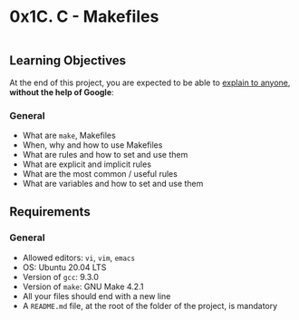 <h1 class="gap">0x1C. C - Makefiles</h1>

<img src="https://s3.amazonaws.com/intranet-projects-files/holbertonschool-low_level_programming/273/giphy-2.gif" alt="" style="">

<h2>Learning Objectives</h2>
<p>At the end of this project, you are expected to be able to <a href="/rltoken/TLlv9-qHJmXlUDbraWBW-g" title="explain to anyone" target="_blank">explain to anyone</a>, <strong>without the help of Google</strong>:</p>

<h3>General</h3>
<ul>
<li>What are <code>make</code>, Makefiles</li>
<li>When, why and how to use Makefiles</li>
<li>What are rules and how to set and use them</li>
<li>What are explicit and implicit rules</li>
<li>What are the most common / useful rules</li>
<li>What are variables and how to set and use them</li>
</ul>

<h2>Requirements</h2>
<h3>General</h3>

<ul>
<li>Allowed editors: <code>vi</code>, <code>vim</code>, <code>emacs</code></li>
<li>OS: Ubuntu 20.04 LTS</li>
<li>Version of <code>gcc</code>: 9.3.0</li>
<li>Version of <code>make</code>: GNU Make 4.2.1</li>
<li>All your files should end with a new line</li>
<li>A <code>README.md</code> file, at the root of the folder of the project, is mandatory</li>
</ul>